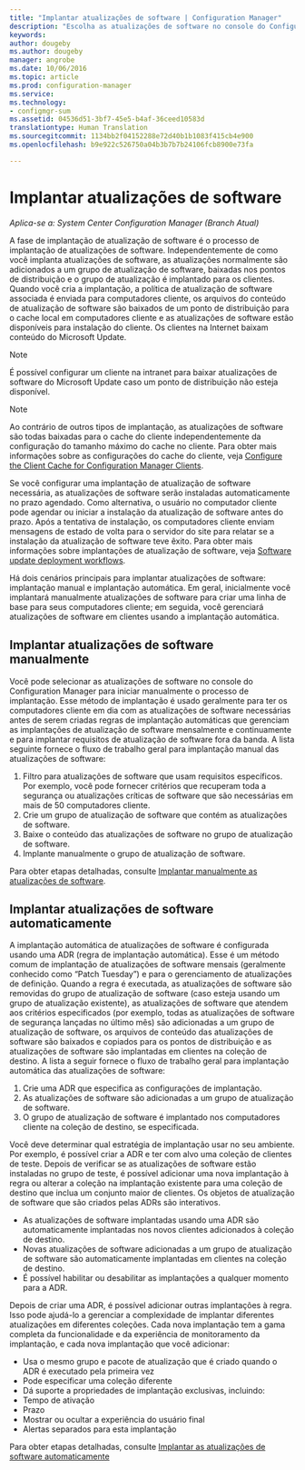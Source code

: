 ```yaml
---
title: "Implantar atualizações de software | Configuration Manager"
description: "Escolha as atualizações de software no console do Configuration Manager para iniciar manualmente o processo de implantação ou implantar atualizações automaticamente."
keywords: 
author: dougeby
ms.author: dougeby
manager: angrobe
ms.date: 10/06/2016
ms.topic: article
ms.prod: configuration-manager
ms.service: 
ms.technology:
- configmgr-sum
ms.assetid: 04536d51-3bf7-45e5-b4af-36ceed10583d
translationtype: Human Translation
ms.sourcegitcommit: 1134bb2f04152288e72d40b1b1083f415cb4e900
ms.openlocfilehash: b9e922c526750a04b3b7b7b24106fcb8900e73fa

---
```


#  <a name="a-namebkmksumdeploya-deploy-software-updates"></a><a name="BKMK_SUMDeploy"></a> Implantar atualizações de software  

*Aplica-se a: System Center Configuration Manager (Branch Atual)*

A fase de implantação de atualização de software é o processo de implantação de atualizações de software. Independentemente de como você implanta atualizações de software, as atualizações normalmente são adicionados a um grupo de atualização de software, baixadas nos pontos de distribuição e o grupo de atualização é implantado para os clientes. Quando você cria a implantação, a política de atualização de software associada é enviada para computadores cliente, os arquivos do conteúdo de atualização de software são baixados de um ponto de distribuição para o cache local em computadores cliente e as atualizações de software estão disponíveis para instalação do cliente. Os clientes na Internet baixam conteúdo do Microsoft Update.  

> [!NOTE]  
>  É possível configurar um cliente na intranet para baixar atualizações de software do Microsoft Update caso um ponto de distribuição não esteja disponível.  

> [!NOTE]  
>  Ao contrário de outros tipos de implantação, as atualizações de software são todas baixadas para o cache do cliente independentemente da configuração do tamanho máximo do cache no cliente. Para obter mais informações sobre as configurações do cache do cliente, veja [Configure the Client Cache for Configuration Manager Clients](../../core/clients/manage/manage-clients.md#BKMK_ClientCache).  

Se você configurar uma implantação de atualização de software necessária, as atualizações de software serão instaladas automaticamente no prazo agendado. Como alternativa, o usuário no computador cliente pode agendar ou iniciar a instalação da atualização de software antes do prazo. Após a tentativa de instalação, os computadores cliente enviam mensagens de estado de volta para o servidor do site para relatar se a instalação da atualização de software teve êxito. Para obter mais informações sobre implantações de atualização de software, veja [Software update deployment workflows](../understand/software-updates-introduction.md#BKMK_DeploymentWorkflows).  

Há dois cenários principais para implantar atualizações de software: implantação manual e implantação automática. Em geral, inicialmente você implantará manualmente atualizações de software para criar uma linha de base para seus computadores cliente; em seguida, você gerenciará atualizações de software em clientes usando a implantação automática.  

## <a name="a-namebkmkmanualdeploymenta-manually-deploy-software-updates"></a><a name="BKMK_ManualDeployment"></a> Implantar atualizações de software manualmente
Você pode selecionar as atualizações de software no console do Configuration Manager para iniciar manualmente o processo de implantação. Esse método de implantação é usado geralmente para ter os computadores cliente em dia com as atualizações de software necessárias antes de serem criadas regras de implantação automáticas que gerenciam as implantações de atualização de software mensalmente e continuamente e para implantar requisitos de atualização de software fora da banda. A lista seguinte fornece o fluxo de trabalho geral para implantação manual das atualizações de software:  

1. Filtro para atualizações de software que usam requisitos específicos. Por exemplo, você pode fornecer critérios que recuperam toda a segurança ou atualizações críticas de software que são necessárias em mais de 50 computadores cliente.  
2. Crie um grupo de atualização de software que contém as atualizações de software.  
3. Baixe o conteúdo das atualizações de software no grupo de atualização de software.  
4. Implante manualmente o grupo de atualização de software.

Para obter etapas detalhadas, consulte [Implantar manualmente as atualizações de software](manually-deploy-software-updates.md).

## <a name="automatically-deploy-software-updates"></a>Implantar atualizações de software automaticamente
A implantação automática de atualizações de software é configurada usando uma ADR (regra de implantação automática). Esse é um método comum de implantação de atualizações de software mensais (geralmente conhecido como “Patch Tuesday”) e para o gerenciamento de atualizações de definição. Quando a regra é executada, as atualizações de software são removidas do grupo de atualização de software (caso esteja usando um grupo de atualização existente), as atualizações de software que atendem aos critérios especificados (por exemplo, todas as atualizações de software de segurança lançadas no último mês) são adicionadas a um grupo de atualização de software, os arquivos de conteúdo das atualizações de software são baixados e copiados para os pontos de distribuição e as atualizações de software são implantadas em clientes na coleção de destino. A lista a seguir fornece o fluxo de trabalho geral para implantação automática das atualizações de software:  

1.  Crie uma ADR que especifica as configurações de implantação.
2.  As atualizações de software são adicionadas a um grupo de atualização de software.  
3.  O grupo de atualização de software é implantado nos computadores cliente na coleção de destino, se especificada.  

Você deve determinar qual estratégia de implantação usar no seu ambiente. Por exemplo, é possível criar a ADR e ter com alvo uma coleção de clientes de teste. Depois de verificar se as atualizações de software estão instaladas no grupo de teste, é possível adicionar uma nova implantação à regra ou alterar a coleção na implantação existente para uma coleção de destino que inclua um conjunto maior de clientes. Os objetos de atualização de software que são criados pelas ADRs são interativos.  

-   As atualizações de software implantadas usando uma ADR são automaticamente implantadas nos novos clientes adicionados à coleção de destino.  
-   Novas atualizações de software adicionadas a um grupo de atualização de software são automaticamente implantadas em clientes na coleção de destino.  
-   É possível habilitar ou desabilitar as implantações a qualquer momento para a ADR.  

Depois de criar uma ADR, é possível adicionar outras implantações à regra. Isso pode ajudá-lo a gerenciar a complexidade de implantar diferentes atualizações em diferentes coleções. Cada nova implantação tem a gama completa da funcionalidade e da experiência de monitoramento da implantação, e cada nova implantação que você adicionar:  

-   Usa o mesmo grupo e pacote de atualização que é criado quando o ADR é executado pela primeira vez  
-   Pode especificar uma coleção diferente  
-   Dá suporte a propriedades de implantação exclusivas, incluindo:  
   -   Tempo de ativação  
   -   Prazo  
   -   Mostrar ou ocultar a experiência do usuário final  
   -   Alertas separados para esta implantação  

Para obter etapas detalhadas, consulte [Implantar as atualizações de software automaticamente](automatically-deploy-software-updates.md)

<!-- ###  <a name="BKMK_ClientCache"></a> Client cache setting  
The Configuration Manager client downloads the content for required software updates to the local client cache soon after it receives the deployment. However, the client waits to download the content until after the **Software available time** setting for the deployment. The client does not download software updates in optional deployments (deployments that do not have a scheduled installation deadline) until the user manually starts the installation. When the configured deadline passes, the software updates client agent performs a scan to verify that the software update is still required, then the software updates client agent checks the local cache on the client computer to verify that the software update source file is still available, and then installs the software update. If the content was deleted from the client cache to make room for another deployment, the client downloads the software updates to the cache. Software updates are always downloaded to the client cache regardless of the configured maximum client cache size. For other deployments, such as applications or packages, the client only downloads content that is within the maximum cache size that you configure for the client. Cached content is not automatically deleted, but it remains in the cache for at least one day after the client used that content.  -->


 <!-- For more information about the deployment process, see [Software update deployment process](../../sum/understand/software-updates-introduction.md#BKMK_DeploymentProcess).  -->



<!--HONumber=Nov16_HO1-->


